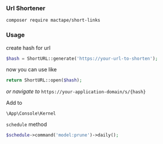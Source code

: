 ### Url Shortener

`composer require mactape/short-links`

### Usage

create hash for url
```php
$hash = ShortURL::generate('https://your-url-to-shorten');
```

now you can use like

```php
return ShortURL::open($hash);
```
_or navigate to_ `https://your-application-domain/s/{hash}`

Add to

`\App\Console\Kernel`

`schedule` method

```php
$schedule->command('model:prune')->daily();
```
